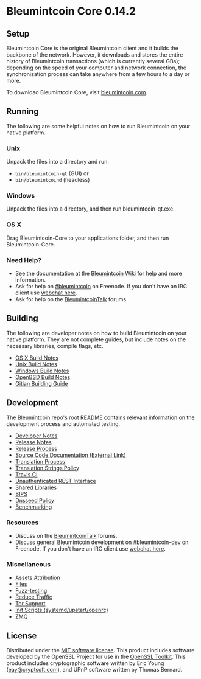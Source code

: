 Bleumintcoin Core 0.14.2
=====================

Setup
---------------------
Bleumintcoin Core is the original Bleumintcoin client and it builds the backbone of the network. However, it downloads and stores the entire history of Bleumintcoin transactions (which is currently several GBs); depending on the speed of your computer and network connection, the synchronization process can take anywhere from a few hours to a day or more.

To download Bleumintcoin Core, visit [bleumintcoin.com](https://bleumintcoin.com).

Running
---------------------
The following are some helpful notes on how to run Bleumintcoin on your native platform.

### Unix

Unpack the files into a directory and run:

- `bin/bleumintcoin-qt` (GUI) or
- `bin/bleumintcoind` (headless)

### Windows

Unpack the files into a directory, and then run bleumintcoin-qt.exe.

### OS X

Drag Bleumintcoin-Core to your applications folder, and then run Bleumintcoin-Core.

### Need Help?

* See the documentation at the [Bleumintcoin Wiki](https://bleumintcoin.com/)
for help and more information.
* Ask for help on [#bleumintcoin](http://webchat.freenode.net?channels=bleumintcoin) on Freenode. If you don't have an IRC client use [webchat here](http://webchat.freenode.net?channels=bleumintcoin).
* Ask for help on the [BleumintcoinTalk](https://bitcointalk.org/index.php?topic=5398204.0) forums.

Building
---------------------
The following are developer notes on how to build Bleumintcoin on your native platform. They are not complete guides, but include notes on the necessary libraries, compile flags, etc.

- [OS X Build Notes](build-osx.md)
- [Unix Build Notes](build-unix.md)
- [Windows Build Notes](build-windows.md)
- [OpenBSD Build Notes](build-openbsd.md)
- [Gitian Building Guide](gitian-building.md)

Development
---------------------
The Bleumintcoin repo's [root README](/README.md) contains relevant information on the development process and automated testing.

- [Developer Notes](developer-notes.md)
- [Release Notes](release-notes.md)
- [Release Process](release-process.md)
- [Source Code Documentation (External Link)](https://dev.visucore.com/bleumintcoin/doxygen/)
- [Translation Process](translation_process.md)
- [Translation Strings Policy](translation_strings_policy.md)
- [Travis CI](travis-ci.md)
- [Unauthenticated REST Interface](REST-interface.md)
- [Shared Libraries](shared-libraries.md)
- [BIPS](bips.md)
- [Dnsseed Policy](dnsseed-policy.md)
- [Benchmarking](benchmarking.md)

### Resources
* Discuss on the [BleumintcoinTalk](https://bitcointalk.org/index.php?topic=5398204.0) forums.
* Discuss general Bleumintcoin development on #bleumintcoin-dev on Freenode. If you don't have an IRC client use [webchat here](http://webchat.freenode.net/?channels=bleumintcoin-dev).

### Miscellaneous
- [Assets Attribution](assets-attribution.md)
- [Files](files.md)
- [Fuzz-testing](fuzzing.md)
- [Reduce Traffic](reduce-traffic.md)
- [Tor Support](tor.md)
- [Init Scripts (systemd/upstart/openrc)](init.md)
- [ZMQ](zmq.md)

License
---------------------
Distributed under the [MIT software license](/COPYING).
This product includes software developed by the OpenSSL Project for use in the [OpenSSL Toolkit](https://www.openssl.org/). This product includes
cryptographic software written by Eric Young ([eay@cryptsoft.com](mailto:eay@cryptsoft.com)), and UPnP software written by Thomas Bernard.
